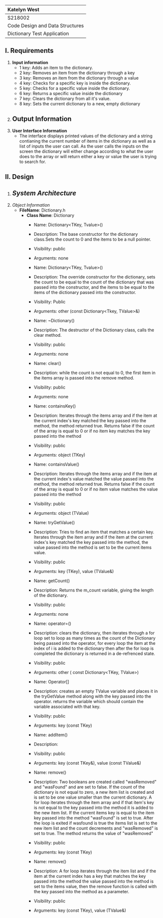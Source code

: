 |Katelyn West|
| :---          	|
| S218002   |
|Code Design and Data Structures|
|   Dictionary Test Application|

## I. Requirements

1. **Input information**
    - 1 key: Adds an item to the dictionary.
    - 2 key: Removes an item from the dictionary through a key
    - 3 key: Removes an item from the dictionary through a value
    - 4 key: Checks for a specific key is inside the dictionary.
    - 5 key: Checks for a specific value inside the dictionary.
    - 6 key: Returns a specific value inside the dictionary
    - 7 key: Clears the dictionary from all it's value.
    - 8 key: Sets the current dictionary to a new, empty dictionary
2. **Output Information**
    - 
3. **User Interface Information**
    - The interface displays printed values of the dictionary and a string contianing the current number of items in the dictionary as well as a list of inputs the user can call. As the user calls the inputs on the screen the dictionary will either change according to what the user does to the array or will return either a key or value the user is trying to search for.

## II. Design

1. _System Architecture_
    - 
2. _Object Information_
    - **FileName**: Dictionary.h
        - **Class Name**: Dictionary
            - Name: Dictionary\<TKey, Tvalue>()
            - Description: The base constructor for the dictionary class.Sets the count to 0 and the items to be a null pointer.
            - Visibility: public
            - Arguments: none

            - Name: Dictionary\<TKey, Tvalue>()
            - Description: The override constructor for the dictionary, sets the count to be equal to the count of the dictionary that was passed into the constructor, and the items to be equal to the items of the dictionary passed into the constructor.
            - Visibility: Public
            - Arguments: other (const Dictionary\<Tkey, TValue>&)

            - Name: ~Dictionary()
            - Description: The destructor of the Dictionary class, calls the clear method.
            - Visibility: public
            - Arguments: none

            - Name: clear()
            - Description: while the count is not equal to 0, the first item in the items array is passed into the remove method.
            - Visibility: public
            - Arguments: none

            - Name: containsKey()
            - Description: Iterates through the items array and if the item at the current index's key matched the key passed into the method, the method returned true. Returns false if the count of the array is equal to 0 or if no item key matches the key passed into the method
            - Visibility: public
            - Arguments: object (TKey)

            - Name: containsValue()
            - Description: Iterates through the items array and if the item at the current index's value matched the value passed into the method, the method returned true. Returns false if the count of the array is equal to 0 or if no item value matches the value passed into the method
            - Visibility: public
            - Arguments: object (TValue)

            - Name: tryGetValue()
            - Description: Tries to find an item that matches a certain key. Iterates through the item array and if the item at the current index's key matched the key passed into the method, the value passed into the method is set to be the current items value. 
            - Visibility: public
            - Arguments: key (TKey), value (TValue&)

            - Name: getCount()
            - Description: Returns the m_count variable, giving the length of the dictionary.
            - Visibility: public
            - Arguments: none

            - Name: operator=()
            - Description: clears the dictionary, then iterates through a for loop set to loop as many times as the count of the Dictionary being passed into the operator, for every loop the item at the index of i is added to the dictionary then after the for loop is completed the dictionary is returned in a de-refrenced state.
            - Visibility: public
            - Arguments: other ( const Dictionary\<TKey, TValue>)

            - Name: Operator[]
            - Description: creates an empty TValue variable and places it in the tryGetValue method along with the key passed into the operator. returns the variable which should contain the variable associated with that key.
            - Visibility: public
            - Arguments: key (const TKey)

            - Name: addItem()
            - Description: 
            - Visibility: public
            - Arguments: key (const TKey&), value (const TValue&)

            - Name: remove()
            - Description: Two booleans are created called "wasRemoved" and "wasFound" and are set to false. If the count of the dictionary is not equal to zero, a new item list is created and is set to be one value smaller than the current dictionary. A for loop iterates through the item array and if that item's key is not equal to the key passed into the method it is added to the new item list. If the current items key is equal to the item key passed into the method "wasFound" is set to true. After the loop is exited if wasfound is true the items list is set to the new item list and the count decrements and "wasRemoved" is set to true. The method returns the value of "wasRemoved"
            - Visibility: public
            - Arguments: key (const TKey)

            - Name: remove()
            - Description: A for loop iterates through the item list and if the item at the current index has a key that matches the key passed into the method the value passed into the method is set to the items value, then the remove function is called with the key passed into the method as a parameter.
            - Visibility: public
            - Arguments: key (const TKey), value (TValue&)

            